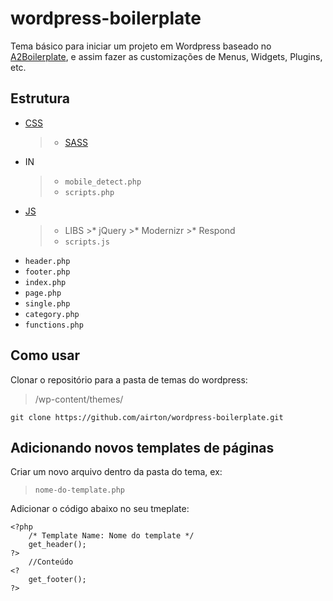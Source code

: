 wordpress-boilerplate
=====================

Tema básico para iniciar um projeto em Wordpress baseado no [A2Boilerplate](http://https://github.com/a2comunicacao/A2boilerplate), e assim fazer as customizações de Menus, Widgets, Plugins, etc.

## Estrutura ##

* [CSS](https://github.com/a2comunicacao/A2boilerplate#css)
	>* [SASS](https://github.com/a2comunicacao/A2boilerplate#sass)
* IN
	>* `mobile_detect.php`
	>* `scripts.php`
* [JS](#js)
	>* LIBS
		>* jQuery
		>* Modernizr
		>* Respond
	>* `scripts.js`
* `header.php`
* `footer.php`
* `index.php`
* `page.php`
* `single.php`
* `category.php`
* `functions.php`



## Como usar ##

Clonar o repositório para a pasta de temas do wordpress: 
> /wp-content/themes/

    git clone https://github.com/airton/wordpress-boilerplate.git

## Adicionando novos templates de páginas ##
Criar um novo arquivo dentro da pasta do tema, ex:  
> `nome-do-template.php`

Adicionar o código abaixo no seu tmeplate:

    <?php     
    	/* Template Name: Nome do template */    
    	get_header();     
    ?>
    	//Conteúdo
    <?
		get_footer();
	?>



